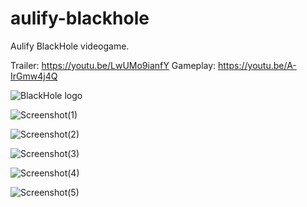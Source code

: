 # aulify-blackhole
Aulify BlackHole videogame.

Trailer: https://youtu.be/LwUMo9ianfY
Gameplay: https://youtu.be/A-IrGmw4j4Q

![BlackHole logo](https://github.com/vivasrguez/aulify-blackhole/assets/85045551/9698e2b5-8766-4e04-8323-b927909edc0d)

![Screenshot(1)](https://github.com/vivasrguez/aulify-blackhole/assets/85045551/4ed564cb-df35-419c-ad3b-19c569aaa9a3)

![Screenshot(2)](https://github.com/vivasrguez/aulify-blackhole/assets/85045551/1561b588-6159-44a0-b815-bb3d8ec36faf)

![Screenshot(3)](https://github.com/vivasrguez/aulify-blackhole/assets/85045551/3c6dec1e-9414-4df3-8fe6-dab2297e1160)

![Screenshot(4)](https://github.com/vivasrguez/aulify-blackhole/assets/85045551/9a7616de-bef7-4eca-ba8a-0583d002b643)

![Screenshot(5)](https://github.com/vivasrguez/aulify-blackhole/assets/85045551/9b854086-7bc3-44f6-b6f8-8756ce2be0e2)
